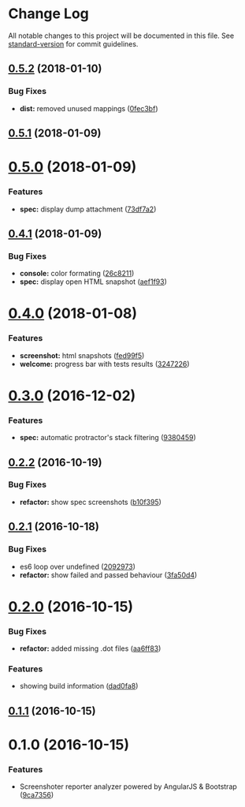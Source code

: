 # Change Log

All notable changes to this project will be documented in this file. See [standard-version](https://github.com/conventional-changelog/standard-version) for commit guidelines.

<a name="0.5.2"></a>
## [0.5.2](https://github.com/azachar/screenshoter-report-analyzer/compare/v0.5.1...v0.5.2) (2018-01-10)


### Bug Fixes

* **dist:** removed unused mappings ([0fec3bf](https://github.com/azachar/screenshoter-report-analyzer/commit/0fec3bf))



<a name="0.5.1"></a>
## [0.5.1](https://github.com/azachar/screenshoter-report-analyzer/compare/v0.5.0...v0.5.1) (2018-01-09)



<a name="0.5.0"></a>
# [0.5.0](https://github.com/azachar/screenshoter-report-analyzer/compare/v0.4.1...v0.5.0) (2018-01-09)


### Features

* **spec:** display dump attachment ([73df7a2](https://github.com/azachar/screenshoter-report-analyzer/commit/73df7a2))



<a name="0.4.1"></a>
## [0.4.1](https://github.com/azachar/screenshoter-report-analyzer/compare/v0.4.0...v0.4.1) (2018-01-09)


### Bug Fixes

* **console:** color formating ([26c8211](https://github.com/azachar/screenshoter-report-analyzer/commit/26c8211))
* **spec:** display open HTML snapshot ([aef1f93](https://github.com/azachar/screenshoter-report-analyzer/commit/aef1f93))



<a name="0.4.0"></a>
# [0.4.0](https://github.com/azachar/screenshoter-report-analyzer/compare/v0.3.0...v0.4.0) (2018-01-08)


### Features

* **screenshot:** html snapshots ([fed99f5](https://github.com/azachar/screenshoter-report-analyzer/commit/fed99f5))
* **welcome:** progress bar with tests results ([3247226](https://github.com/azachar/screenshoter-report-analyzer/commit/3247226))



<a name="0.3.0"></a>
# [0.3.0](https://github.com/azachar/screenshoter-report-analyzer/compare/v0.2.2...v0.3.0) (2016-12-02)


### Features

* **spec:** automatic protractor's stack filtering ([9380459](https://github.com/azachar/screenshoter-report-analyzer/commit/9380459))



<a name="0.2.2"></a>
## [0.2.2](https://github.com/azachar/screenshoter-report-analyzer/compare/v0.2.1...v0.2.2) (2016-10-19)


### Bug Fixes

* **refactor:** show spec screenshots ([b10f395](https://github.com/azachar/screenshoter-report-analyzer/commit/b10f395))



<a name="0.2.1"></a>
## [0.2.1](https://github.com/azachar/screenshoter-report-analyzer/compare/v0.2.0...v0.2.1) (2016-10-18)


### Bug Fixes

* es6 loop over undefined ([2092973](https://github.com/azachar/screenshoter-report-analyzer/commit/2092973))
* **refactor:** show failed and passed behaviour ([3fa50d4](https://github.com/azachar/screenshoter-report-analyzer/commit/3fa50d4))



<a name="0.2.0"></a>
# [0.2.0](https://github.com/azachar/screenshoter-report-analyzer/compare/v0.1.1...v0.2.0) (2016-10-15)


### Bug Fixes

* **refactor:** added missing .dot files ([aa6ff83](https://github.com/azachar/screenshoter-report-analyzer/commit/aa6ff83))


### Features

* showing build information ([dad0fa8](https://github.com/azachar/screenshoter-report-analyzer/commit/dad0fa8))



<a name="0.1.1"></a>
## [0.1.1](https://github.com/azachar/screenshoter-report-analyzer/compare/v0.1.0...v0.1.1) (2016-10-15)



<a name="0.1.0"></a>
# 0.1.0 (2016-10-15)


### Features

* Screenshoter reporter analyzer powered by AngularJS & Bootstrap ([9ca7356](https://github.com/azachar/protractor-report-analyzer/commit/9ca7356))
